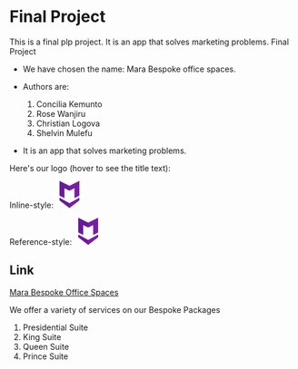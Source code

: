 # Final Project

This is a final plp project. It is an app that solves marketing problems.
Final Project
 
* We have chosen the name: Mara Bespoke office spaces.
* Authors are: 
  1. Concilia Kemunto
  2. Rose Wanjiru
  3. Christian Logova
  4. Shelvin Mulefu

* It is an app that solves marketing problems.

Here's our logo (hover to see the title text):

Inline-style: 
![alt text](https://github.com/adam-p/markdown-here/raw/master/src/common/images/icon48.png "Logo Title Text 1")

Reference-style: 
![alt text][logo]

[logo]: https://github.com/adam-p/markdown-here/raw/master/src/common/images/icon48.png "Logo Title Text 2"

## Link
[Mara Bespoke Office Spaces](https://www.marabespokeofficespaces.com)

We offer a variety of services on our Bespoke Packages
1. Presidential Suite
2. King Suite
3. Queen Suite
4. Prince Suite


